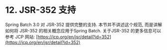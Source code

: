 # 12. JSR-352 支持


Spring Batch 3.0 对 JSR-352 提供完整的支持. 本节并不讲述这个规范, 而是讲解如何将 JSR-352 的相关概念应用于Spring Batch. 关于JSR-352 的更多信息可以参考 JCP 网站: [https://jcp.org/en/jsr/detail?id=352](https://jcp.org/en/jsr/detail?id=352)
